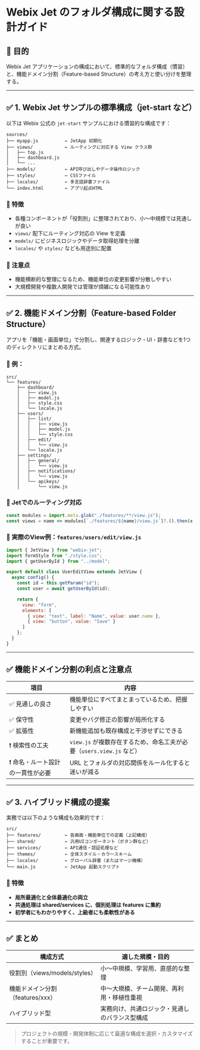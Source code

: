# Webix Jet のフォルダ構成に関する設計ガイド

## 🎯 目的
Webix Jet アプリケーションの構成において、標準的なフォルダ構成（慣習）と、機能ドメイン分割（Feature-based Structure）の考え方と使い分けを整理する。

---

## ✅ 1. Webix Jet サンプルの標準構成（jet-start など）

以下は Webix 公式の `jet-start` サンプルにおける慣習的な構成です：

```plaintext
sources/
├── myapp.js          ← JetApp 初期化
├── views/            ← ルーティングに対応する View クラス群
│   ├── top.js
│   ├── dashboard.js
│   └── ...
├── models/           ← API呼び出しやデータ操作ロジック
├── styles/           ← CSSファイル
├── locales/          ← 多言語辞書ファイル
└── index.html        ← アプリ起点HTML
```

### 🔹 特徴
- 各種コンポーネントが「役割別」に整理されており、小〜中規模では見通しが良い
- `views/` 配下にルーティング対応の View を定義
- `models/` にビジネスロジックやデータ取得処理を分離
- `locales/` や `styles/` なども用途別に配置

### 🔸 注意点
- 機能横断的な整理になるため、機能単位の変更影響が分散しやすい
- 大規模開発や複数人開発では管理が煩雑になる可能性あり

---

## ✅ 2. 機能ドメイン分割（Feature-based Folder Structure）

アプリを「機能・画面単位」で分割し、関連するロジック・UI・辞書などを1つのディレクトリにまとめる方式。

### 🔹 例：
```plaintext
src/
└── features/
    ├── dashboard/
    │   ├── view.js
    │   ├── model.js
    │   ├── style.css
    │   └── locale.js
    ├── users/
    │   ├── list/
    │   │   ├── view.js
    │   │   ├── model.js
    │   │   └── style.css
    │   ├── edit/
    │   │   └── view.js
    │   └── locale.js
    ├── settings/
    │   ├── general/
    │   │   └── view.js
    │   ├── notifications/
    │   │   └── view.js
    │   └── apikeys/
    │       └── view.js
```

### 🔹 Jetでのルーティング対応
```js
const modules = import.meta.glob("./features/**/view.js");
const views = name => modules[`./features/${name}/view.js`]?.().then(x => x.default);
```

### 🔹 実際のView例：`features/users/edit/view.js`
```js
import { JetView } from "webix-jet";
import formStyle from "./style.css";
import { getUserById } from "../model";

export default class UserEditView extends JetView {
  async config() {
    const id = this.getParam("id");
    const user = await getUserById(id);

    return {
      view: "form",
      elements: [
        { view: "text", label: "Name", value: user.name },
        { view: "button", value: "Save" }
      ]
    };
  }
}
```

---

## ✅ 機能ドメイン分割の利点と注意点

| 項目 | 内容 |
|------|------|
| ✅ 見通しの良さ | 機能単位にすべてまとまっているため、把握しやすい |
| ✅ 保守性 | 変更やバグ修正の影響が局所化する |
| ✅ 拡張性 | 新機能追加も既存構成と干渉せずにできる |
| ❗ 検索性の工夫 | `view.js` が複数存在するため、命名工夫が必要（`users.view.js` など） |
| ❗ 命名・ルート設計の一貫性が必要 | URL とフォルダの対応関係をルール化すると迷いが減る |

---

## ✅ 3. ハイブリッド構成の提案

実務では以下のような構成も効果的です：

```plaintext
src/
├── features/         ← 各画面・機能単位での定義（上記構成）
├── shared/           ← 汎用UIコンポーネント（ボタン群など）
├── services/         ← API通信・認証処理など
├── themes/           ← 全体スタイル・カラースキーム
├── locales/          ← グローバル辞書（またはマージ機構）
└── main.js           ← JetApp 起動スクリプト
```

### 🔹 特徴
- **局所最適化と全体最適化の両立**
- **共通処理は shared/services に、個別処理は features に集約**
- **初学者にもわかりやすく、上級者にも柔軟性がある**

---

## ✅ まとめ

| 構成方式 | 適した規模・目的 |
|------------|-----------------|
| 役割別（views/models/styles） | 小〜中規模、学習用、直感的な整理 |
| 機能ドメイン分割（features/xxx） | 中〜大規模、チーム開発、再利用・移植性重視 |
| ハイブリッド型 | 実務向け、共通ロジック・見通しのバランス型構成 |

> プロジェクトの規模・開発体制に応じて最適な構成を選択・カスタマイズすることが重要です。

